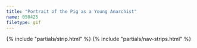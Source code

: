 ```yaml
---
title: "Portrait of the Pig as a Young Anarchist"
name: 050425
filetype: gif
---
```


{% include "partials/strip.html" %}
{% include "partials/nav-strips.html" %}